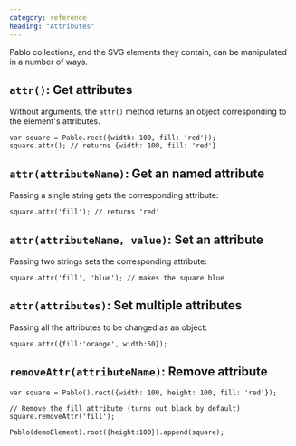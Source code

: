 ```yaml
---
category: reference
heading: "Attributes"
---
```


Pablo collections, and the SVG elements they contain, can be manipulated in a number of ways.


`attr()`: Get attributes
------------------------

Without arguments, the `attr()` method returns an object corresponding to the element's attributes.

    var square = Pablo.rect({width: 100, fill: 'red'});
    square.attr(); // returns {width: 100, fill: 'red'}


`attr(attributeName)`: Get an named attribute
----------------------------------------------

Passing a single string gets the corresponding attribute:

    square.attr('fill'); // returns 'red'


`attr(attributeName, value)`: Set an attribute
----------------------------------

Passing two strings sets the corresponding attribute:

    square.attr('fill', 'blue'); // makes the square blue


`attr(attributes)`: Set multiple attributes
------------------------------------------

Passing all the attributes to be changed as an object:

    square.attr({fill:'orange', width:50});


`removeAttr(attributeName)`: Remove attribute
---------------------------------------------

    var square = Pablo().rect({width: 100, height: 100, fill: 'red'});

    // Remove the fill attribute (turns out black by default)
    square.removeAttr('fill');

    Pablo(demoElement).root({height:100}).append(square);